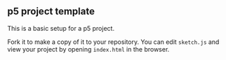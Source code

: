 ## p5 project template

This is a basic setup for a p5 project.

Fork it to make a copy of it to your repository. You can edit `sketch.js` and view your project by opening `index.html` in the browser. 

